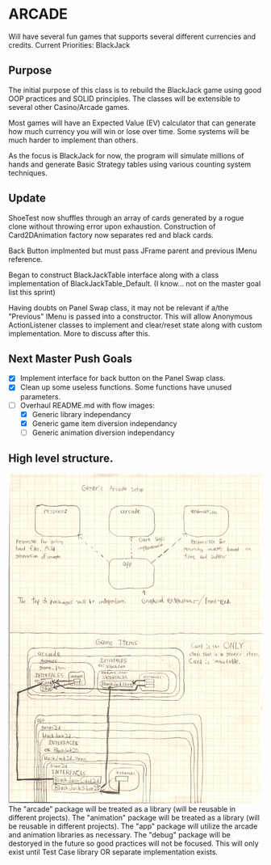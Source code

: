 # ARCADE

Will have several fun games that supports several different currencies and credits.
Current Priorities:
BlackJack

## Purpose

The initial purpose of this class is to rebuild the BlackJack game using good OOP practices and SOLID principles.
The classes will be extensible to several other Casino/Arcade games.

Most games will have an Expected Value (EV) calculator that can generate how much currency you will win or lose over time.
Some systems will be much harder to implement than others.

As the focus is BlackJack for now, the program will simulate millions of hands and generate Basic Strategy tables using various counting system techniques.

## Update

ShoeTest now shuffles through an array of cards generated by a rogue clone without throwing error upon exhaustion.
Construction of Card2DAnimation factory now separates red and black cards.

Back Button implmented but must pass JFrame parent and previous IMenu reference.

Began to construct BlackJackTable interface along with a class implementation of BlackJackTable_Default. (I know... not on the master goal list this sprint)

Having doubts on Panel Swap class, it may not be relevant if a/the "Previous" IMenu is passed into a constructor. This will allow Anonymous ActionListener classes to implement and clear/reset state along with custom implementation. More to discuss after this.

## Next Master Push Goals

- [x] Implement interface for back button on the Panel Swap class.
- [x] Clean up some useless functions. Some functions have unused parameters.
- [ ] Overhaul README.md with flow images:
	- [x] Generic library independancy
	- [x] Generic game item diversion independancy
	- [ ] Generic animation diversion independancy

## High level structure.

![Generic Game Structure](readmesrcs/GameSetup.jpg)
The "arcade" package will be treated as a library (will be reusable in different projects).
The "animation" package will be treated as a library (will be reusable in different projects).
The "app" package will utilize the arcade and animation libraries as necessary.
The "debug" package will be destoryed in the future so good practices will not be focused. This will only exist until Test Case library OR separate implementation exists.
